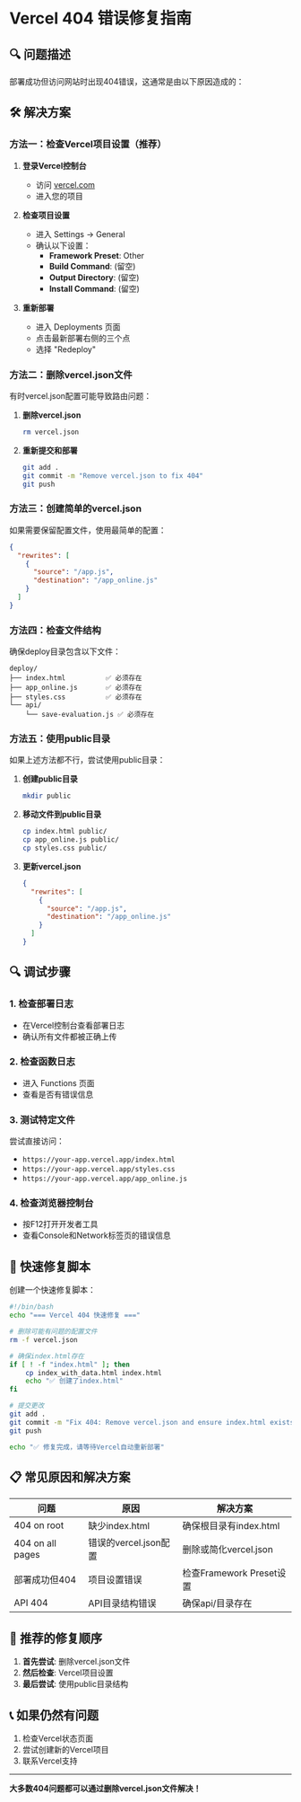 # Vercel 404 错误修复指南

## 🔍 问题描述
部署成功但访问网站时出现404错误，这通常是由以下原因造成的：

## 🛠️ 解决方案

### 方法一：检查Vercel项目设置（推荐）

1. **登录Vercel控制台**
   - 访问 [vercel.com](https://vercel.com)
   - 进入您的项目

2. **检查项目设置**
   - 进入 Settings → General
   - 确认以下设置：
     - **Framework Preset**: Other
     - **Build Command**: (留空)
     - **Output Directory**: (留空)
     - **Install Command**: (留空)

3. **重新部署**
   - 进入 Deployments 页面
   - 点击最新部署右侧的三个点
   - 选择 "Redeploy"

### 方法二：删除vercel.json文件

有时vercel.json配置可能导致路由问题：

1. **删除vercel.json**
   ```bash
   rm vercel.json
   ```

2. **重新提交和部署**
   ```bash
   git add .
   git commit -m "Remove vercel.json to fix 404"
   git push
   ```

### 方法三：创建简单的vercel.json

如果需要保留配置文件，使用最简单的配置：

```json
{
  "rewrites": [
    {
      "source": "/app.js",
      "destination": "/app_online.js"
    }
  ]
}
```

### 方法四：检查文件结构

确保deploy目录包含以下文件：
```
deploy/
├── index.html          ✅ 必须存在
├── app_online.js       ✅ 必须存在
├── styles.css          ✅ 必须存在
└── api/
    └── save-evaluation.js ✅ 必须存在
```

### 方法五：使用public目录

如果上述方法都不行，尝试使用public目录：

1. **创建public目录**
   ```bash
   mkdir public
   ```

2. **移动文件到public目录**
   ```bash
   cp index.html public/
   cp app_online.js public/
   cp styles.css public/
   ```

3. **更新vercel.json**
   ```json
   {
     "rewrites": [
       {
         "source": "/app.js",
         "destination": "/app_online.js"
       }
     ]
   }
   ```

## 🔍 调试步骤

### 1. 检查部署日志
- 在Vercel控制台查看部署日志
- 确认所有文件都被正确上传

### 2. 检查函数日志
- 进入 Functions 页面
- 查看是否有错误信息

### 3. 测试特定文件
尝试直接访问：
- `https://your-app.vercel.app/index.html`
- `https://your-app.vercel.app/styles.css`
- `https://your-app.vercel.app/app_online.js`

### 4. 检查浏览器控制台
- 按F12打开开发者工具
- 查看Console和Network标签页的错误信息

## 🚀 快速修复脚本

创建一个快速修复脚本：

```bash
#!/bin/bash
echo "=== Vercel 404 快速修复 ==="

# 删除可能有问题的配置文件
rm -f vercel.json

# 确保index.html存在
if [ ! -f "index.html" ]; then
    cp index_with_data.html index.html
    echo "✅ 创建了index.html"
fi

# 提交更改
git add .
git commit -m "Fix 404: Remove vercel.json and ensure index.html exists"
git push

echo "✅ 修复完成，请等待Vercel自动重新部署"
```

## 📋 常见原因和解决方案

| 问题 | 原因 | 解决方案 |
|------|------|----------|
| 404 on root | 缺少index.html | 确保根目录有index.html |
| 404 on all pages | 错误的vercel.json配置 | 删除或简化vercel.json |
| 部署成功但404 | 项目设置错误 | 检查Framework Preset设置 |
| API 404 | API目录结构错误 | 确保api/目录存在 |

## 🎯 推荐的修复顺序

1. **首先尝试**: 删除vercel.json文件
2. **然后检查**: Vercel项目设置
3. **最后尝试**: 使用public目录结构

## 📞 如果仍然有问题

1. 检查Vercel状态页面
2. 尝试创建新的Vercel项目
3. 联系Vercel支持

---

**大多数404问题都可以通过删除vercel.json文件解决！**
